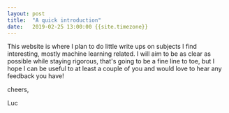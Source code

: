```yaml
---
layout: post
title:  "A quick introduction"
date:   2019-02-25 13:00:00 {{site.timezone}}
---
```


This website is where I plan to do little write ups on subjects I find interesting, mostly machine learning related. I will aim to be as clear as possible while staying rigorous, that's going to be a fine line to toe, but I hope I can be useful to at least a couple of you and would love to hear any feedback you have!  

cheers,  

Luc